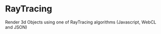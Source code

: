 RayTracing
==========

Render 3d Objects using one of RayTracing algorithms (Javascript, WebCL and JSON)
